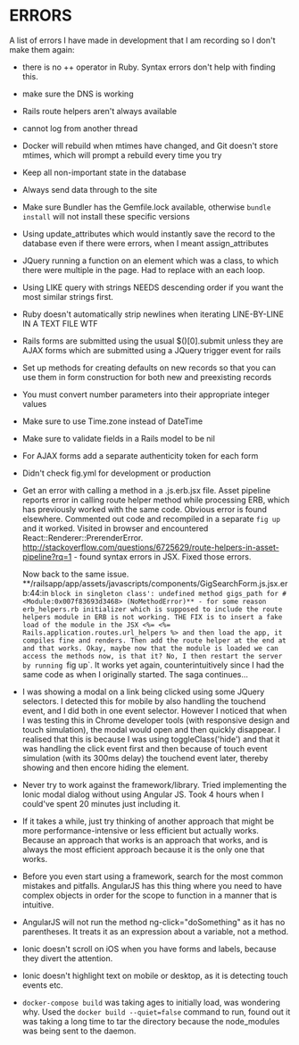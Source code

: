 ERRORS
======

A list of errors I have made in development that I am recording so I don't make them again:
 - there is no ++ operator in Ruby. Syntax errors don't help with finding this.
 - make sure the DNS is working
 - Rails route helpers aren't always available
 - cannot log from another thread
 - Docker will rebuild when mtimes have changed, and Git doesn't store mtimes, which will prompt a rebuild every time you try
 - Keep all non-important state in the database
 - Always send data through to the site
 - Make sure Bundler has the Gemfile.lock available, otherwise `bundle install` will not install these specific versions 
 - Using update_attributes which would instantly save the record to the database even if there were errors, when I meant assign_attributes
 - JQuery running a function on an element which was a class, to which there were multiple in the page. Had to replace with an each loop.
 - Using LIKE query with strings NEEDS descending order if you want the most similar strings first. 
 - Ruby doesn't automatically strip newlines when iterating LINE-BY-LINE IN A TEXT FILE WTF
 - Rails forms are submitted using the usual $()[0].submit unless they are AJAX forms which are submitted using a JQuery trigger event for rails
 - Set up methods for creating defaults on new records so that you can use them in form construction for both new and preexisting records
 - You must convert number parameters into their appropriate integer values
 - Make sure to use Time.zone instead of DateTime
 - Make sure to validate fields in a Rails model to be nil
 - For AJAX forms add a separate authenticity token for each form
 - Didn't check fig.yml for development or production
 - Get an error with calling a method in a .js.erb.jsx file. Asset pipeline reports error in calling route helper method while processing ERB, which has previously worked with the same code. Obvious error is found elsewhere. Commented out code and recompiled in a separate `fig up` and it worked. Visited in browser and encountered React::Renderer::PrerenderError. http://stackoverflow.com/questions/6725629/route-helpers-in-asset-pipeline?rq=1 - found syntax errors in JSX. Fixed those errors. 
   
   Now back to the same issue. **/railsapp/app/assets/javascripts/components/GigSearchForm.js.jsx.erb:44:in `block in singleton class': undefined method gigs_path for #<Module:0x007f83693d3468> (NoMethodError)** - for some reason erb_helpers.rb initializer which is supposed to include the route helpers module in ERB is not working. THE FIX is to insert a fake load of the module in the JSX <%= <%= Rails.application.routes.url_helpers %> and then load the app, it compiles fine and renders. Then add the route helper at the end at and that works. Okay, maybe now that the module is loaded we can access the methods now, is that it? No, I then restart the server by running `fig up`. It works yet again, counterintuitively since I had the same code as when I originally started. The saga continues...

 - I was showing a modal on a link being clicked using some JQuery selectors. I detected this for mobile by also handling the touchend event, and I did both in one event selector. However I noticed that when I was testing this in Chrome developer tools (with responsive design and touch simulation), the modal would open and then quickly disappear. I realised that this is because I was using toggleClass('hide') and that it was handling the click event first and then because of touch event simulation (with its 300ms delay) the touchend event later, thereby showing and then encore hiding the element.
 - Never try to work against the framework/library. Tried implementing the Ionic modal dialog without using Angular JS. Took 4 hours when I could've spent 20 minutes just including it.
 - If it takes a while, just try thinking of another approach that might be more performance-intensive or less efficient but actually works. Because an approach that works is an approach that works, and is always the most efficient approach because it is the only one that works.
 - Before you even start using a framework, search for the most common mistakes and pitfalls. AngularJS has this thing where you need to have complex objects in order for the scope to function in a manner that is intuitive.
 - AngularJS will not run the method ng-click="doSomething" as it has no parentheses. It treats it as an expression about a variable, not a method.
 - Ionic doesn't scroll on iOS when you have forms and labels, because they divert the attention.
 - Ionic doesn't highlight text on mobile or desktop, as it is detecting touch events etc.
 - `docker-compose build` was taking ages to initially load, was wondering why. Used the `docker build --quiet=false` command to run, found out it was taking a long time to tar the directory because the node_modules was being sent to the daemon.